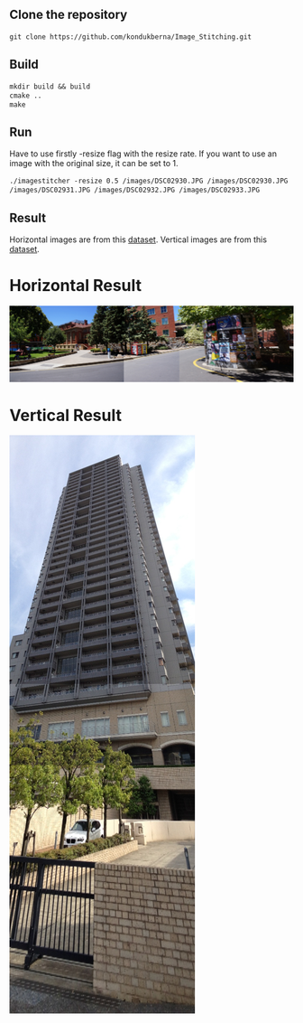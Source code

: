 ## Clone the repository
```
git clone https://github.com/kondukberna/Image_Stitching.git
```

## Build
```
mkdir build && build
cmake ..
make
```

## Run

Have to use firstly -resize flag with the resize rate. If you want to use an image with the original size, it can be set to 1.

```
./imagestitcher -resize 0.5 /images/DSC02930.JPG /images/DSC02930.JPG /images/DSC02931.JPG /images/DSC02932.JPG /images/DSC02933.JPG 
```

## Result

Horizontal images are from this [dataset](https://cs.adelaide.edu.au/~tjchin/apap/#Datasets). Vertical images are from this [dataset](https://github.com/visionxiang/Image-Stitching-Dataset#SPHP). 

# Horizontal Result

![](https://github.com/kondukberna/Image_Stitching/blob/main/images/StitchedImage.jpg)

# Vertical Result

![](https://github.com/kondukberna/Image_Stitching/blob/main/images/StitchedImage-Vertical.jpg)

